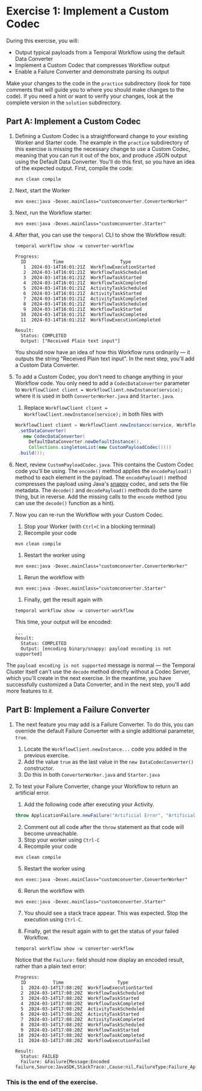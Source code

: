 # Exercise 1: Implement a Custom Codec

During this exercise, you will:

- Output typical payloads from a Temporal Workflow using the default Data Converter
- Implement a Custom Codec that compresses Workflow output
- Enable a Failure Converter and demonstrate parsing its output

Make your changes to the code in the `practice` subdirectory (look for
`TODO` comments that will guide you to where you should make changes to
the code). If you need a hint or want to verify your changes, look at
the complete version in the `solution` subdirectory.

## Part A: Implement a Custom Codec

1. Defining a Custom Codec is a straightforward change to your existing Worker
   and Starter code. The example in the `practice` subdirectory of this exercise
   is missing the necessary change to use a Custom Codec, meaning that you can
   run it out of the box, and produce JSON output using the Default Data
   Converter. You'll do this first, so you have an idea of the expected output.
   First, compile the code:

   ```shell
   mvn clean compile
   ```

2. Next, start the Worker

   ```shell
   mvn exec:java -Dexec.mainClass="customconverter.ConverterWorker"
   ```

3. Next, run the Workflow starter:

   ```shell
   mvn exec:java -Dexec.mainClass="customconverter.Starter"
   ```

4. After that, you can use the `temporal` CLI to show the Workflow result:

   ```shell
   temporal workflow show -w converter-workflow
   ```

   ```
   Progress:
     ID          Time                     Type
      1  2024-03-14T16:01:21Z  WorkflowExecutionStarted
      2  2024-03-14T16:01:21Z  WorkflowTaskScheduled
      3  2024-03-14T16:01:21Z  WorkflowTaskStarted
      4  2024-03-14T16:01:21Z  WorkflowTaskCompleted
      5  2024-03-14T16:01:21Z  ActivityTaskScheduled
      6  2024-03-14T16:01:21Z  ActivityTaskStarted
      7  2024-03-14T16:01:21Z  ActivityTaskCompleted
      8  2024-03-14T16:01:21Z  WorkflowTaskScheduled
      9  2024-03-14T16:01:21Z  WorkflowTaskStarted
     10  2024-03-14T16:01:21Z  WorkflowTaskCompleted
     11  2024-03-14T16:01:21Z  WorkflowExecutionCompleted

   Result:
     Status: COMPLETED
     Output: ["Received Plain text input"]
   ```

   You should now have an idea of how this Workflow runs ordinarily — it outputs
   the string "Received Plain text input". In the next step, you'll add a Custom
   Data Converter.

5. To add a Custom Codec, you don't need to change anything in your
   Workflow code. You only need to add a `CodecDataConverter` parameter to
   `WorkflowClient client = WorkflowClient.newInstance(service);` where it is used
   in both `ConverterWorker.java` and `Starter.java`.
   1. Replace `WorkflowClient client = WorkflowClient.newInstance(service);` in
      both files with
   ```java
   WorkflowClient client = WorkflowClient.newInstance(service, WorkflowClientOptions.newBuilder()
    .setDataConverter(
      new CodecDataConverter(
        DefaultDataConverter.newDefaultInstance(),
        Collections.singletonList(new CustomPayloadCodec())))
    .build());
   ```
6. Next, review `CustomPayloadCodec.java`. This contains the Custom Codec
   code you'll be using. The `encode()` method applies the `encodePayload()` method
   to each element in the payload. The `encodePayload()` method compresses the payload
   using Java's [snappy](https://github.com/google/snappy) codec, and sets the
   file metadata. The `decode()` and `decodePayload()` methods do the same thing,
   but in reverse. Add the missing calls to the `encode` method (you can use the
   `decode()` function as a hint).
7. Now you can re-run the Workflow with your Custom Codec.

   1. Stop your Worker (with `Ctrl+C` in a blocking terminal)
   1. Recompile your code

   ```shell
   mvn clean compile
   ```

   1. Restart the worker using

   ```shell
   mvn exec:java -Dexec.mainClass="customconverter.ConverterWorker"
   ```

   1. Rerun the workflow with

   ```shell
   mvn exec:java -Dexec.mainClass="customconverter.Starter"
   ```

   1. Finally, get the result again with

   ```shell
   temporal workflow show -w converter-workflow
   ```

   This time, your output will be encoded:

   ```shell
   ...
   Result:
     Status: COMPLETED
     Output: [encoding binary/snappy: payload encoding is not supported]
   ```

The `payload encoding is not supported` message is normal — the Temporal
Cluster itself can't use the `decode` method directly without a Codec
Server, which you'll create in the next exercise. In the meantime, you have
successfully customized a Data Converter, and in the next step, you'll
add more features to it.

## Part B: Implement a Failure Converter

1. The next feature you may add is a Failure Converter. To do this, you can override the
   default Failure Converter with a single additional parameter, `true`.
   1. Locate the `WorkflowClient.newInstance...` code you added in the previous exercise.
   2. Add the value `true` as the last value in the `new DataCodecConverter()` constructor.
   3. Do this in both `ConverterWorker.java` and `Starter.java`
2. To test your Failure Converter, change your Workflow to return an artificial
   error.

   1. Add the following code after executing your Activity.

   ```java
   throw ApplicationFailure.newFailure("Artificial Error", "Artificial Error");
   ```

   2. Comment out all code after the `throw` statement as that code will
      become unreachable.
   3. Stop your worker using `Ctrl-C`
   4. Recompile your code

   ```shell
   mvn clean compile
   ```

   5. Restart the worker using

   ```shell
   mvn exec:java -Dexec.mainClass="customconverter.ConverterWorker"
   ```

   6. Rerun the workflow with

   ```shell
   mvn exec:java -Dexec.mainClass="customconverter.Starter"
   ```

   7. You should see a stack trace appear. This was expected. Stop the execution
      using `Ctrl-C`.

   8. Finally, get the result again with to get the status of your failed Workflow.

   ```shell
   temporal workflow show -w converter-workflow
   ```

   Notice that the `Failure:` field should now display an encoded
   result, rather than a plain text error:

   ```
   Progress:
     ID          Time                    Type
     1  2024-03-14T17:08:20Z  WorkflowExecutionStarted
     2  2024-03-14T17:08:20Z  WorkflowTaskScheduled
     3  2024-03-14T17:08:20Z  WorkflowTaskStarted
     4  2024-03-14T17:08:20Z  WorkflowTaskCompleted
     5  2024-03-14T17:08:20Z  ActivityTaskScheduled
     6  2024-03-14T17:08:20Z  ActivityTaskStarted
     7  2024-03-14T17:08:20Z  ActivityTaskCompleted
     8  2024-03-14T17:08:20Z  WorkflowTaskScheduled
     9  2024-03-14T17:08:20Z  WorkflowTaskStarted
    10  2024-03-14T17:08:20Z  WorkflowTaskCompleted
    11  2024-03-14T17:08:20Z  WorkflowExecutionFailed

   Result:
     Status: FAILED
     Failure: &Failure{Message:Encoded failure,Source:JavaSDK,StackTrace:,Cause:nil,FailureType:Failure_ApplicationFailureInfo,}
   ```

### This is the end of the exercise.
